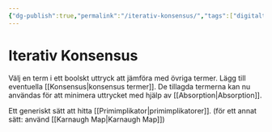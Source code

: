 ```yaml
---
{"dg-publish":true,"permalink":"/iterativ-konsensus/","tags":["digitalteknik"]}
---
```


# Iterativ Konsensus

Välj en term i ett boolskt uttryck att jämföra med övriga termer. Lägg till eventuella [[Konsensus\|konsensus termer]]. De tillagda termerna kan nu användas för att minimera uttrycket med hjälp av [[Absorption\|Absorption]].  

Ett generiskt sätt att hitta [[Primimplikator\|primimplikatorer]]. (för ett annat sätt: använd [[Karnaugh Map\|Karnaugh Map]])